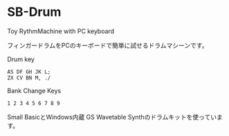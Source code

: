 # SB-Drum
Toy RythmMachine with PC keyboard 

フィンガードラムをPCのキーボードで簡単に試せるドラムマシーンです。

Drum key
```
AS DF GH JK L;
ZX CV BN M, ./
```

Bank Change Keys
```
1 2 3 4 5 6 7 8 9
```

Small BasicとWindows内蔵 GS Wavetable Synthのドラムキットを使っています。
